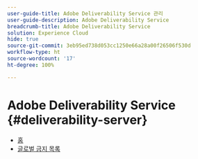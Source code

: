 ```yaml
---
user-guide-title: Adobe Deliverability Service 관리
user-guide-description: Adobe Deliverability Service
breadcrumb-title: Adobe Deliverability Service
solution: Experience Cloud
hide: true
source-git-commit: 3eb95ed738d053cc1250e66a28a00f26506f530d
workflow-type: ht
source-wordcount: '17'
ht-degree: 100%

---
```


# Adobe Deliverability Service {#deliverability-server}

* [홈](home.md)
* [글로벌 금지 목록](global-suppression-list.md)
